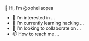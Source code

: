  👋 Hi, I’m @opheliaopea
- 👀 I’m interested in ...
- 🌱 I’m currently learning hacking ...
- 💞️ I’m looking to collaborate on ...
- 📫 How to reach me ...

<!---
opheliaopea/opheliaopea is a ✨ special ✨ repository because its `README.md` (this file) appears on your GitHub profile.
You can click the Preview link to take a look at your changes.
--->
